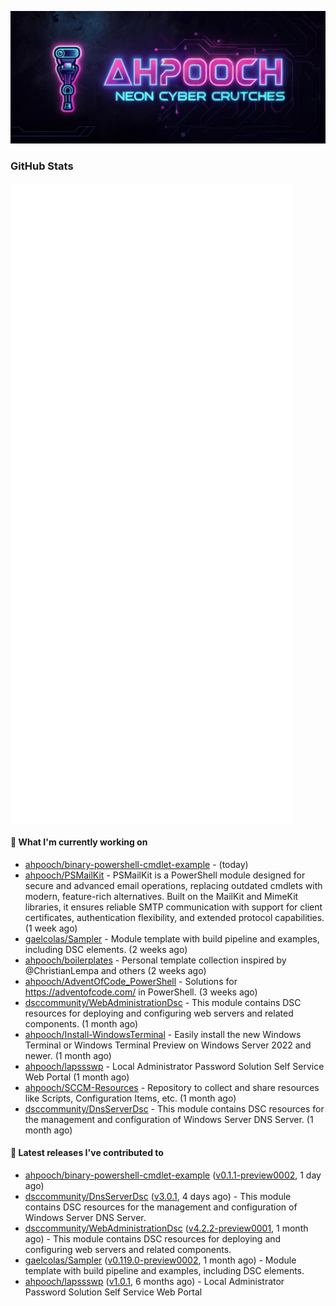 <p align="center"><img src="https://raw.githubusercontent.com/ahpooch/ahpooch/main/ahpooch_NeonCyberCrutches.jpeg" />

### GitHub Stats
<p align="left"><img src="https://raw.githubusercontent.com/ahpooch/ahpooch/main/github-metrics.svg" /></p>

#### 👷 What I'm currently working on

- [ahpooch/binary-powershell-cmdlet-example](https://github.com/ahpooch/binary-powershell-cmdlet-example) -  (today)
- [ahpooch/PSMailKit](https://github.com/ahpooch/PSMailKit) - PSMailKit is a PowerShell module designed for secure and advanced email operations, replacing outdated cmdlets with modern, feature-rich alternatives. Built on the MailKit and MimeKit libraries, it ensures reliable SMTP communication with support for client certificates, authentication flexibility, and extended protocol capabilities. (1 week ago)
- [gaelcolas/Sampler](https://github.com/gaelcolas/Sampler) - Module template with build pipeline and examples, including DSC elements. (2 weeks ago)
- [ahpooch/boilerplates](https://github.com/ahpooch/boilerplates) - Personal template collection inspired by @ChristianLempa and others (2 weeks ago)
- [ahpooch/AdventOfCode_PowerShell](https://github.com/ahpooch/AdventOfCode_PowerShell) - Solutions for https://adventofcode.com/ in PowerShell. (3 weeks ago)
- [dsccommunity/WebAdministrationDsc](https://github.com/dsccommunity/WebAdministrationDsc) - This module contains DSC resources for deploying and configuring web servers and related components. (1 month ago)
- [ahpooch/Install-WindowsTerminal](https://github.com/ahpooch/Install-WindowsTerminal) - Easily install the new Windows Terminal or Windows Terminal Preview on Windows Server 2022 and newer. (1 month ago)
- [ahpooch/lapssswp](https://github.com/ahpooch/lapssswp) - Local Administrator Password Solution Self Service Web Portal (1 month ago)
- [ahpooch/SCCM-Resources](https://github.com/ahpooch/SCCM-Resources) - Repository to collect and share resources like Scripts, Configuration Items, etc. (1 month ago)
- [dsccommunity/DnsServerDsc](https://github.com/dsccommunity/DnsServerDsc) - This module contains DSC resources for the management and configuration of Windows Server DNS Server. (1 month ago)

#### 🚀 Latest releases I've contributed to

- [ahpooch/binary-powershell-cmdlet-example](https://github.com/ahpooch/binary-powershell-cmdlet-example) ([v0.1.1-preview0002](https://github.com/ahpooch/binary-powershell-cmdlet-example/releases/tag/v0.1.1-preview0002), 1 day ago)
- [dsccommunity/DnsServerDsc](https://github.com/dsccommunity/DnsServerDsc) ([v3.0.1](https://github.com/dsccommunity/DnsServerDsc/releases/tag/v3.0.1), 4 days ago) - This module contains DSC resources for the management and configuration of Windows Server DNS Server.
- [dsccommunity/WebAdministrationDsc](https://github.com/dsccommunity/WebAdministrationDsc) ([v4.2.2-preview0001](https://github.com/dsccommunity/WebAdministrationDsc/releases/tag/v4.2.2-preview0001), 1 month ago) - This module contains DSC resources for deploying and configuring web servers and related components.
- [gaelcolas/Sampler](https://github.com/gaelcolas/Sampler) ([v0.119.0-preview0002](https://github.com/gaelcolas/Sampler/releases/tag/v0.119.0-preview0002), 1 month ago) - Module template with build pipeline and examples, including DSC elements.
- [ahpooch/lapssswp](https://github.com/ahpooch/lapssswp) ([v1.0.1](https://github.com/ahpooch/lapssswp/releases/tag/v1.0.1), 6 months ago) - Local Administrator Password Solution Self Service Web Portal
